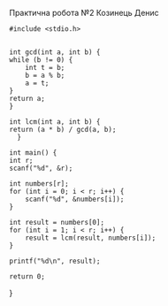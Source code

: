 Практична робота №2 Козинець Денис


    #include <stdio.h>


    int gcd(int a, int b) {
    while (b != 0) {
        int t = b;
        b = a % b;
        a = t;
    }
    return a;
    }

    int lcm(int a, int b) {
    return (a * b) / gcd(a, b);
      }

    int main() {
    int r;
    scanf("%d", &r);
    
    int numbers[r];
    for (int i = 0; i < r; i++) {
        scanf("%d", &numbers[i]);
    }

    int result = numbers[0];
    for (int i = 1; i < r; i++) {
        result = lcm(result, numbers[i]);
    }

    printf("%d\n", result);
    
    return 0;
  }
